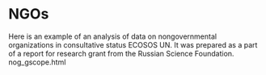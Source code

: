 # NGOs
Here is an example of an analysis of data on nongovernmental organizations in consultative status ECOSOS UN. It was prepared as a part of a report for research grant from the Russian Science Foundation.
nog_gscope.html
